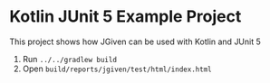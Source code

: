 # Kotlin JUnit 5 Example Project

This project shows how JGiven can be used with Kotlin and JUnit 5

1. Run `../../gradlew build`
2. Open `build/reports/jgiven/test/html/index.html`
